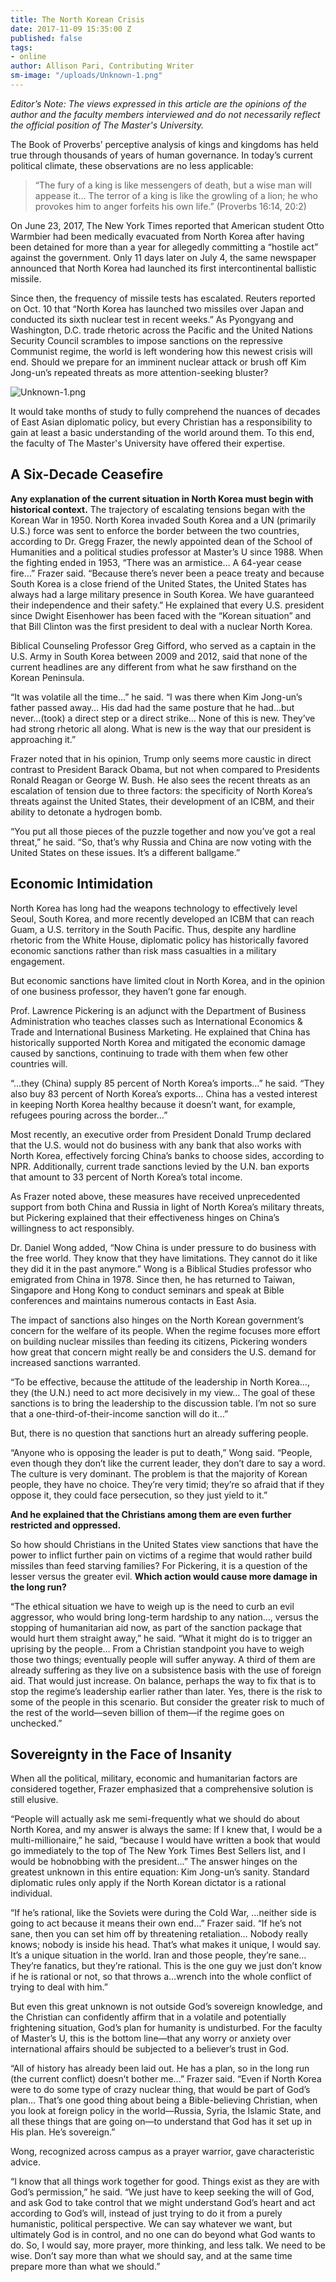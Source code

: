 ```yaml
---
title: The North Korean Crisis
date: 2017-11-09 15:35:00 Z
published: false
tags:
- online
author: Allison Pari, Contributing Writer
sm-image: "/uploads/Unknown-1.png"
---
```


*Editor’s Note: The views expressed in this article are the opinions of the author and the faculty members interviewed and do not necessarily reflect the official position of The Master's University.*

The Book of Proverbs’ perceptive analysis of kings and kingdoms has held true through thousands of years of human governance. In today’s current political climate, these observations are no less applicable:

> “The fury of a king is like messengers of death, but a wise man will appease it… The terror of a king is like the growling of a lion; he who provokes him to anger forfeits his own life.” (Proverbs 16:14, 20:2)

On June 23, 2017, The New York Times reported that American student Otto Warmbier had been medically evacuated from North Korea after having been detained for more than a year for allegedly committing a “hostile act” against the government. Only 11 days later on July 4, the same newspaper announced that North Korea had launched its first intercontinental ballistic missile.

Since then, the frequency of missile tests has escalated. Reuters reported on Oct. 10 that “North Korea has launched two missiles over Japan and conducted its sixth nuclear test in recent weeks.” As Pyongyang and Washington, D.C. trade rhetoric across the Pacific and the United Nations Security Council scrambles to impose sanctions on the repressive Communist regime, the world is left wondering how this newest crisis will end. Should we prepare for an imminent nuclear attack or brush off Kim Jong-un’s repeated threats as more attention-seeking bluster?

![Unknown-1.png](/uploads/Unknown-1.png)

It would take months of study to fully comprehend the nuances of decades of East Asian diplomatic policy, but every Christian has a responsibility to gain at least a basic understanding of the world around them. To this end, the faculty of The Master's University have offered their expertise.

## A Six-Decade Ceasefire

**Any explanation of the current situation in North Korea must begin with historical context.** The trajectory of escalating tensions began with the Korean War in 1950. North Korea invaded South Korea and a UN (primarily U.S.) force was sent to enforce the border between the two countries, according to Dr. Gregg Frazer, the newly appointed dean of the School of Humanities and a political studies professor at Master’s U since 1988.
When the fighting ended in 1953, “There was an armistice… A 64-year cease fire…” Frazer said. “Because there’s never been a peace treaty and because South Korea is a close friend of the United States, the United States has always had a large military presence in South Korea. We have guaranteed their independence and their safety.”
He explained that every U.S. president since Dwight Eisenhower has been faced with the “Korean situation” and that Bill Clinton was the first president to deal with a nuclear North Korea.

Biblical Counseling Professor Greg Gifford, who served as a captain in the U.S. Army in South Korea between 2009 and 2012, said that none of the current headlines are any different from what he saw firsthand on the Korean Peninsula.

“It was volatile all the time…” he said. “I was there when Kim Jong-un’s father passed away… His dad had the same posture that he had…but never…(took) a direct step or a direct strike… None of this is new. They’ve had strong rhetoric all along. What is new is the way that our president is approaching it.”

Frazer noted that in his opinion, Trump only seems more caustic in direct contrast to President Barack Obama, but not when compared to Presidents Ronald Reagan or George W. Bush. He also sees the recent threats as an escalation of tension due to three factors: the specificity of North Korea’s threats against the United States, their development of an ICBM, and their ability to detonate a hydrogen bomb.

“You put all those pieces of the puzzle together and now you’ve got a real threat,” he said. “So, that’s why Russia and China are now voting with the United States on these issues. It’s a different ballgame.”

## Economic Intimidation

North Korea has long had the weapons technology to effectively level Seoul, South Korea, and more recently developed an ICBM that can reach Guam, a U.S. territory in the South Pacific. Thus, despite any hardline rhetoric from the White House, diplomatic policy has historically favored economic sanctions rather than risk mass casualties in a military engagement.

But economic sanctions have limited clout in North Korea, and in the opinion of one business professor, they haven’t gone far enough.

Prof. Lawrence Pickering is an adjunct with the Department of Business Administration who teaches classes such as International Economics & Trade and International Business Marketing. He explained that China has historically supported North Korea and mitigated the economic damage caused by sanctions, continuing to trade with them when few other countries will.

“…they (China) supply 85 percent of North Korea’s imports…” he said. “They also buy 83 percent of North Korea’s exports… China has a vested interest in keeping North Korea healthy because it doesn’t want, for example, refugees pouring across the border…”

Most recently, an executive order from President Donald Trump declared that the U.S. would not do business with any bank that also works with North Korea, effectively forcing China’s banks to choose sides, according to NPR.
Additionally, current trade sanctions levied by the U.N. ban exports that amount to 33 percent of North Korea’s total income.

As Frazer noted above, these measures have received unprecedented support from both China and Russia in light of North Korea’s military threats, but Pickering explained that their effectiveness hinges on China’s willingness to act responsibly.

Dr. Daniel Wong added, “Now China is under pressure to do business with the free world. They know that they have limitations. They cannot do it like they did it in the past anymore.” Wong is a Biblical Studies professor who emigrated from China in 1978. Since then, he has returned to Taiwan, Singapore and Hong Kong to conduct seminars and speak at Bible conferences and maintains numerous contacts in East Asia.

The impact of sanctions also hinges on the North Korean government’s concern for the welfare of its people. When the regime focuses more effort on building nuclear missiles than feeding its citizens, Pickering wonders how great that concern might really be and considers the U.S. demand for increased sanctions warranted.

“To be effective, because the attitude of the leadership in North Korea…, they (the U.N.) need to act more decisively in my view… The goal of these sanctions is to bring the leadership to the discussion table. I’m not so sure that a one-third-of-their-income sanction will do it…”

But, there is no question that sanctions hurt an already suffering people.

“Anyone who is opposing the leader is put to death,” Wong said. “People, even though they don’t like the current leader, they don’t dare to say a word. The culture is very dominant. The problem is that the majority of Korean people, they have no choice. They’re very timid; they’re so afraid that if they oppose it, they could face persecution, so they just yield to it.”

**And he explained that the Christians among them are even further restricted and oppressed.**

So how should Christians in the United States view sanctions that have the power to inflict further pain on victims of a regime that would rather build missiles than feed starving families? For Pickering, it is a question of the lesser versus the greater evil. **Which action would cause more damage in the long run?**

“The ethical situation we have to weigh up is the need to curb an evil aggressor, who would bring long-term hardship to any nation…, versus the stopping of humanitarian aid now, as part of the sanction package that would hurt them straight away,” he said. “What it might do is to trigger an uprising by the people… From a Christian standpoint you have to weigh those two things; eventually people will suffer anyway. A third of them are already suffering as they live on a subsistence basis with the use of foreign aid. That would just increase. On balance, perhaps the way to fix that is to stop the regime’s leadership earlier rather than later. Yes, there is the risk to some of the people in this scenario. But consider the greater risk to much of the rest of the world—seven billion of them—if the regime goes on unchecked.”

## Sovereignty in the Face of Insanity

When all the political, military, economic and humanitarian factors are considered together, Frazer emphasized that a comprehensive solution is still elusive.

“People will actually ask me semi-frequently what we should do about North Korea, and my answer is always the same: If I knew that, I would be a multi-millionaire,” he said, “because I would have written a book that would go immediately to the top of The New York Times Best Sellers list, and I would be hobnobbing with the president…”
The answer hinges on the greatest unknown in this entire equation: Kim Jong-un’s sanity. Standard diplomatic rules only apply if the North Korean dictator is a rational individual.

“If he’s rational, like the Soviets were during the Cold War, …neither side is going to act because it means their own end…” Frazer said. “If he’s not sane, then you can set him off by threatening retaliation… Nobody really knows; nobody is inside his head. That’s what makes it unique, I would say. It’s a unique situation in the world. Iran and those people, they’re sane… They’re fanatics, but they’re rational. This is the one guy we just don’t know if he is rational or not, so that throws a…wrench into the whole conflict of trying to deal with him.”

But even this great unknown is not outside God’s sovereign knowledge, and the Christian can confidently affirm that in a volatile and potentially frightening situation, God’s plan for humanity is undisturbed. For the faculty of Master’s U, this is the bottom line—that any worry or anxiety over international affairs should be subjected to a believer’s trust in God.

“All of history has already been laid out. He has a plan, so in the long run (the current conflict) doesn’t bother me…” Frazer said. “Even if North Korea were to do some type of crazy nuclear thing, that would be part of God’s plan… That’s one good thing about being a Bible-believing Christian, when you look at foreign policy in the world—Russia, Syria, the Islamic State, and all these things that are going on—to understand that God has it set up in His plan. He’s sovereign.”

Wong, recognized across campus as a prayer warrior, gave characteristic advice.

“I know that all things work together for good. Things exist as they are with God’s permission,” he said. “We just have to keep seeking the will of God, and ask God to take control that we might understand God’s heart and act according to God’s will, instead of just trying to do it from a purely humanistic, political perspective. We can say whatever we want, but ultimately God is in control, and no one can do beyond what God wants to do. So, I would say, more prayer, more thinking, and less talk. We need to be wise. Don’t say more than what we should say, and at the same time prepare more than what we should.”
